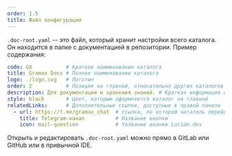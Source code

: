 ```yaml
---
order: 1.5
title: Файл конфигурации
---
```


`.doc-root.yaml` -- это файл, который хранит настройки всего каталога. Он находится в папке с документацией в репозитории. Пример содержания:

```YAML
code: GX           # Краткое наименование каталога
title: Gramax Docs # Полное наименование каталога
logo: ./logo.svg   # Логотип
order: 2           # Позиция на главной, относительно других каталогов
description: Для документации и хранения знаний. # Краткая информация о каталоге
style: black       # Цвет, которым оформляется каталог на главной
relatedLinks:      # Дополнительные ссылки, доступные в правой панели
  - url: https://t.me/gramax_chat  # ссылка, по которой читатель перейдет по клику
    title: Telegram-канал          # Название кнопки
    icon: mail-question            # Yазвание иконки Lucide.dev
```

Открыть и редактировать `.doc-root.yaml` можно прямо в GitLab или GitHub или в привычной IDE.